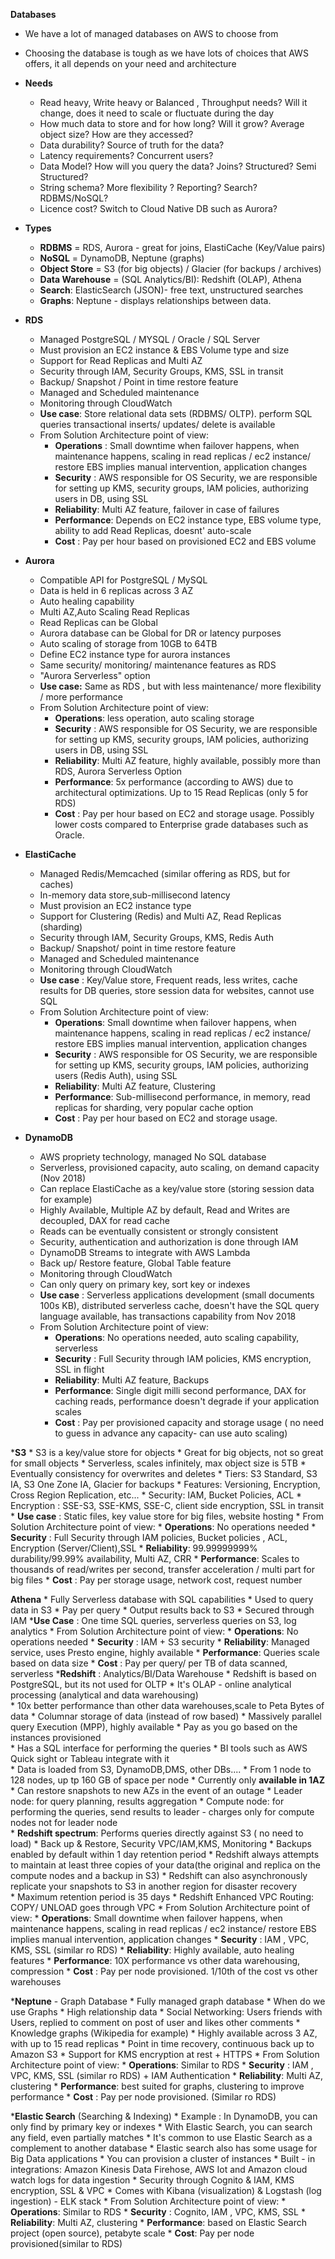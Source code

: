 **Databases**
* We have a lot of managed databases on AWS to choose from 
* Choosing the database is tough as we have lots of choices that AWS offers, it all depends on your need and architecture
* **Needs**
    * Read heavy, Write heavy or Balanced , Throughput needs?  Will it change, does it need to scale or fluctuate during the day
    * How much data to store and for how long? Will it grow? Average object size? How are they accessed?
    * Data durability? Source of truth for the data?
    * Latency requirements? Concurrent users?
    * Data Model? How will you query the data? Joins? Structured? Semi Structured?
    * String schema? More flexibility ? Reporting? Search? RDBMS/NoSQL?
    * Licence cost? Switch to Cloud Native DB such as Aurora?
    
* **Types**
    * **RDBMS** = RDS, Aurora - great for joins, ElastiCache (Key/Value pairs)
    * **NoSQL** = DynamoDB, Neptune (graphs)
    * **Object Store** = S3 (for big objects) / Glacier (for backups / archives)
    * **Data Warehouse** = (SQL Analytics/BI): Redshift (OLAP), Athena
    * **Search**: ElasticSearch (JSON)- free text, unstructured searches
    * **Graphs**: Neptune - displays relationships between data.
    
* **RDS**
    * Managed PostgreSQL / MYSQL / Oracle / SQL Server
    * Must provision an EC2 instance & EBS Volume type and size
    * Support for Read Replicas and Multi AZ
    * Security through IAM, Security Groups, KMS, SSL in transit
    * Backup/ Snapshot / Point in time restore feature
    * Managed and Scheduled maintenance
    * Monitoring through CloudWatch
    * **Use case**: Store relational data sets (RDBMS/ OLTP). perform SQL queries transactional inserts/  updates/ delete is available
    * From Solution Architecture point of view: 
      * **Operations** : Small downtime when failover happens, when maintenance happens, scaling in read replicas / ec2 instance/ restore EBS implies manual intervention, application changes
      * **Security** : AWS responsible for OS Security, we are responsible for setting up KMS, security groups, IAM policies, authorizing users in DB, using SSL
      * **Reliability**: Multi AZ feature, failover in case of failures
      * **Performance**: Depends on EC2 instance type, EBS volume type, ability to add Read Replicas, doesnt' auto-scale
      * **Cost** : Pay per hour based on provisioned EC2 and EBS volume
* **Aurora**
    * Compatible API for PostgreSQL / MySQL
    * Data is held in 6 replicas across 3 AZ
    * Auto healing capability
    * Multi AZ,Auto Scaling Read Replicas
    * Read Replicas can be Global
    * Aurora database can be Global for DR or latency purposes
    * Auto scaling of storage from 10GB to 64TB
    * Define EC2 instance type for aurora instances
    * Same security/ monitoring/ maintenance features as RDS
    * "Aurora Serverless" option
    * **Use case:** Same as RDS , but with less maintenance/ more flexibility / more performance
    * From Solution Architecture point of view:
      * **Operations**: less operation, auto scaling storage
      * **Security** : AWS responsible for OS Security, we are responsible for setting up KMS, security groups, IAM policies, authorizing users in DB, using SSL
      * **Reliability**: Multi AZ feature, highly available, possibly more than RDS, Aurora Serverless Option
      * **Performance**:  5x performance (according to AWS) due to architectural optimizations. Up to 15 Read Replicas (only 5 for RDS)
      * **Cost** : Pay per hour based on EC2 and storage usage. Possibly lower costs compared to Enterprise grade databases such as Oracle.
      
* **ElastiCache**
    * Managed Redis/Memcached (similar offering as RDS, but for caches)
    * In-memory data store,sub-millisecond latency 
    * Must provision an EC2 instance type
    * Support for Clustering (Redis) and Multi AZ, Read Replicas (sharding)
    * Security through IAM, Security Groups, KMS, Redis Auth
    * Backup/ Snapshot/ point in time restore feature
    * Managed and Scheduled maintenance
    * Monitoring through CloudWatch
    * **Use case** : Key/Value store, Frequent reads, less writes, cache results for DB queries, store session data for websites, cannot use SQL
    * From Solution Architecture point of view:
      * **Operations**: Small downtime when failover happens, when maintenance happens, scaling in read replicas / ec2 instance/ restore EBS implies manual intervention, application changes
      * **Security** : AWS responsible for OS Security, we are responsible for setting up KMS, security groups, IAM policies, authorizing users (Redis Auth), using SSL
      * **Reliability**: Multi AZ feature, Clustering
      * **Performance**:  Sub-millisecond performance, in memory, read replicas for sharding, very popular cache option
      * **Cost** : Pay per hour based on EC2 and storage usage.
      
* **DynamoDB**
    * AWS propriety technology, managed No SQL database
    * Serverless, provisioned capacity, auto scaling, on demand capacity (Nov 2018)
    * Can replace ElastiCache as a key/value store (storing session data for example)
    * Highly Available, Multiple AZ by default, Read and Writes are decoupled, DAX for read cache
    * Reads can be eventually consistent or strongly consistent
    * Security, authentication and authorization is done through IAM
    * DynamoDB Streams to integrate with AWS Lambda
    * Back up/ Restore feature, Global Table feature
    * Monitoring through CloudWatch
    * Can only query on primary key, sort key or indexes
    * **Use case** : Serverless applications development (small documents 100s KB), distributed serverless cache, doesn't have the SQL query language available, has transactions capability from Nov 2018
    * From Solution Architecture point of view:
      * **Operations**: No operations needed, auto scaling capability, serverless
      * **Security** : Full Security through IAM policies, KMS encryption, SSL in flight 
      * **Reliability**: Multi AZ feature, Backups
      * **Performance**:  Single digit milli second performance, DAX for caching reads, performance doesn't degrade if your application scales
      * **Cost** : Pay per provisioned capacity and storage usage ( no need to guess in advance any capacity- can use auto scaling) 

***S3**
    * S3 is a key/value store for objects
    * Great for big objects, not so great for small objects
    * Serverless, scales infinitely, max object size is 5TB
    * Eventually consistency for overwrites and deletes
    * Tiers: S3 Standard, S3 IA, S3 One Zone IA, Glacier for backups
    * Features: Versioning, Encryption, Cross Region Replication, etc...
    * Security: IAM, Bucket Policies, ACL
    * Encryption : SSE-S3, SSE-KMS, SSE-C, client side encryption, SSL in transit
    * **Use case** : Static files, key value store for big files, website hosting
    * From Solution Architecture point of view:
          * **Operations**: No operations needed
          * **Security** : Full Security through IAM policies, Bucket policies , ACL, Encryption (Server/Client),SSL
          * **Reliability**: 99.99999999% durability/99.99% availability, Multi AZ, CRR 
          * **Performance**:  Scales to thousands of read/writes per second, transfer acceleration / multi part for big files
          * **Cost** : Pay per storage usage, network cost, request number
          
**Athena**
    * Fully Serverless database with SQL capabilities 
    * Used to query data in S3 
    * Pay per query
    * Output results back to S3
    * Secured through IAM
    ***Use Case** : One time SQL queries, serverless queries on S3, log analytics
    * From Solution Architecture point of view:
              * **Operations**: No operations needed
              * **Security** : IAM + S3 security 
              * **Reliability**: Managed service, uses Presto engine, highly available 
              * **Performance**: Queries scale based on data size
              * **Cost** : Pay per query/ per TB of data scanned, serverless 
***Redshift** : Analytics/BI/Data Warehouse
    * Redshift is based on PostgreSQL, but its not used for OLTP
    * It's OLAP - online analytical processing (analytical and data warehousing)      
    * 10x better performance than other data warehouses,scale to Peta Bytes of data
    * Columnar storage of data (instead of row based)
    * Massively parallel query Execution (MPP), highly available 
    * Pay as you go based on the instances provisioned  
    * Has a SQL interface for performing the queries
    * BI tools such as AWS Quick sight or Tableau integrate with it      
    * Data is loaded from S3, DynamoDB,DMS, other DBs....
    * From 1 node to 128 nodes, up tp 160 GB of space per node
    * Currently only **available in 1AZ**
    * Can restore snapshots to new AZs in the event of an outage
    * Leader node: for query planning, results aggregation
    * Compute node: for performing the queries, send results to leader - charges only for compute nodes not for leader node  
    * **Redshift spectrum**: Performs queries directly against S3 ( no need to load)
    * Back up & Restore, Security VPC/IAM,KMS, Monitoring
    * Backups enabled by default within 1 day retention period
    * Redshift always attempts to maintain at least three copies of your data(the original and replica on the compute nodes and a backup in S3)
    * Redshift can also asynchronously replicate your snapshots to S3 in another region for disaster recovery  
    * Maximum retention period is 35 days
    * Redshift Enhanced VPC Routing: COPY/ UNLOAD goes through VPC
    * From Solution Architecture point of view:
      * **Operations**: Small downtime when failover happens, when maintenance happens, scaling in read replicas / ec2 instance/ restore EBS implies manual intervention, application changes
      * **Security** : IAM , VPC, KMS, SSL (similar ro RDS)
      * **Reliability**: Highly available, auto healing features
      * **Performance**: 10X performance vs other data warehousing, compression
      * **Cost** : Pay per node provisioned. 1/10th of the cost vs other warehouses
   
***Neptune** - Graph Database
    * Fully managed graph database
    * When do we use Graphs
        * High relationship data
        * Social Networking: Users friends with Users, replied to comment on post of user and likes other comments
        * Knowledge graphs (Wikipedia for example)
        * Highly available across 3 AZ, with up to 15 read replicas
        * Point in time recovery, continuous back up to Amazon S3
        * Support for KMS encryption at rest + HTTPS
        * From Solution Architecture point of view:
              * **Operations**: Similar to RDS
              * **Security** : IAM , VPC, KMS, SSL (similar ro RDS) + IAM Authentication
              * **Reliability**: Multi AZ, clustering
              * **Performance**: best suited for graphs, clustering to improve performance
              * **Cost** : Pay per node provisioned. (Similar ro RDS)
              
***Elastic Search** (Searching & Indexing)
    * Example : In DynamoDB, you can only find by primary key or indexes
    * With Elastic Search, you can search any field, even partially matches
    * It's common to use Elastic Search as a complement to another database
    * Elastic search also has some usage for Big Data applications
    * You can provision a cluster of instances
    * Built - in integrations: Amazon Kinesis Data Firehose, AWS Iot and Amazon cloud watch logs for data ingestion
    * Security through Cognito & IAM, KMS encryption, SSL & VPC
    * Comes with Kibana (visualization) & Logstash (log ingestion) - ELK stack
    * From Solution Architecture point of view:
                  * **Operations**: Similar to RDS
                  * **Security** : Cognito, IAM , VPC, KMS, SSL 
                  * **Reliability**: Multi AZ, clustering
                  * **Performance**: based on Elastic Search project (open source), petabyte scale 
                  * **Cost**: Pay per node provisioned(similar to RDS)
    
    
  
    